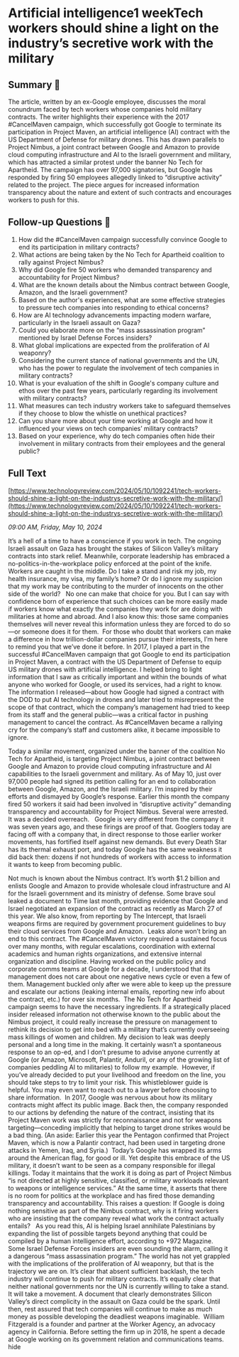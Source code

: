 # Artificial intelligence1 weekTech workers should shine a light on the industry’s secretive work with the military

## Summary 🤖

The article, written by an ex-Google employee, discusses the moral conundrum faced by tech workers whose companies hold military contracts. The writer highlights their experience with the 2017 #CancelMaven campaign, which successfully got Google to terminate its participation in Project Maven, an artificial intelligence (AI) contract with the US Department of Defense for military drones. This has drawn parallels to Project Nimbus, a joint contract between Google and Amazon to provide cloud computing infrastructure and AI to the Israeli government and military, which has attracted a similar protest under the banner No Tech for Apartheid. The campaign has over 97,000 signatories, but Google has responded by firing 50 employees allegedly linked to “disruptive activity” related to the project. The piece argues for increased information transparency about the nature and extent of such contracts and encourages workers to push for this.


## Follow-up Questions 🤖

1. How did the #CancelMaven campaign successfully convince Google to end its participation in military contracts?
2. What actions are being taken by the No Tech for Apartheid coalition to rally against Project Nimbus?
3. Why did Google fire 50 workers who demanded transparency and accountability for Project Nimbus?
4. What are the known details about the Nimbus contract between Google, Amazon, and the Israeli government? 
5. Based on the author's experiences, what are some effective strategies to pressure tech companies into responding to ethical concerns?
6. How are AI technology advancements impacting modern warfare, particularly in the Israeli assault on Gaza?
7. Could you elaborate more on the “mass assassination program” mentioned by Israel Defense Forces insiders?
8. What global implications are expected from the proliferation of AI weaponry? 
9. Considering the current stance of national governments and the UN, who has the power to regulate the involvement of tech companies in military contracts?
10. What is your evaluation of the shift in Google's company culture and ethos over the past few years, particularly regarding its involvement with military contracts? 
11. What measures can tech industry workers take to safeguard themselves if they choose to blow the whistle on unethical practices?
12. Can you share more about your time working at Google and how it influenced your views on tech companies’ military contracts?
13. Based on your experience, why do tech companies often hide their involvement in military contracts from their employees and the general public?

## Full Text

[https://www.technologyreview.com/2024/05/10/1092241/tech-workers-should-shine-a-light-on-the-industrys-secretive-work-with-the-military/](https://www.technologyreview.com/2024/05/10/1092241/tech-workers-should-shine-a-light-on-the-industrys-secretive-work-with-the-military/)

*09:00 AM, Friday, May 10, 2024*

 It’s a hell of a time to have a conscience if you work in tech. The ongoing Israeli assault on Gaza has brought the stakes of Silicon Valley’s military contracts into stark relief. Meanwhile, corporate leadership has embraced a no-politics-in-the-workplace policy enforced at the point of the knife. Workers are caught in the middle. Do I take a stand and risk my job, my health insurance, my visa, my family’s home? Or do I ignore my suspicion that my work may be contributing to the murder of innocents on the other side of the world?    No one can make that choice for you. But I can say with confidence born of experience that such choices can be more easily made if workers know what exactly the companies they work for are doing with militaries at home and abroad. And I also know this: those same companies themselves will never reveal this information unless they are forced to do so—or someone does it for them.  For those who doubt that workers can make a difference in how trillion-dollar companies pursue their interests, I’m here to remind you that we’ve done it before. In 2017, I played a part in the successful #CancelMaven campaign that got Google to end its participation in Project Maven, a contract with the US Department of Defense to equip US military drones with artificial intelligence. I helped bring to light information that I saw as critically important and within the bounds of what anyone who worked for Google, or used its services, had a right to know. The information I released—about how Google had signed a contract with the DOD to put AI technology in drones and later tried to misrepresent the scope of that contract, which the company’s management had tried to keep from its staff and the general public—was a critical factor in pushing management to cancel the contract. As #CancelMaven became a rallying cry for the company’s staff and customers alike, it became impossible to ignore.  

Today a similar movement, organized under the banner of the coalition No Tech for Apartheid, is targeting Project Nimbus, a joint contract between Google and Amazon to provide cloud computing infrastructure and AI capabilities to the Israeli government and military. As of May 10, just over 97,000 people had signed its petition calling for an end to collaboration between Google, Amazon, and the Israeli military. I’m inspired by their efforts and dismayed by Google’s response. Earlier this month the company fired 50 workers it said had been involved in “disruptive activity” demanding transparency and accountability for Project Nimbus. Several were arrested. It was a decided overreach.   Google is very different from the company it was seven years ago, and these firings are proof of that. Googlers today are facing off with a company that, in direct response to those earlier worker movements, has fortified itself against new demands. But every Death Star has its thermal exhaust port, and today Google has the same weakness it did back then: dozens if not hundreds of workers with access to information it wants to keep from becoming public.  

Not much is known about the Nimbus contract. It’s worth $1.2 billion and enlists Google and Amazon to provide wholesale cloud infrastructure and AI for the Israeli government and its ministry of defense. Some brave soul leaked a document to Time last month, providing evidence that Google and Israel negotiated an expansion of the contract as recently as March 27 of this year. We also know, from reporting by The Intercept, that Israeli weapons firms are required by government procurement guidelines to buy their cloud services from Google and Amazon.  Leaks alone won’t bring an end to this contract. The #CancelMaven victory required a sustained focus over many months, with regular escalations, coordination with external academics and human rights organizations, and extensive internal organization and discipline. Having worked on the public policy and corporate comms teams at Google for a decade, I understood that its management does not care about one negative news cycle or even a few of them. Management buckled only after we were able to keep up the pressure and escalate our actions (leaking internal emails, reporting new info about the contract, etc.) for over six months.  The No Tech for Apartheid campaign seems to have the necessary ingredients. If a strategically placed insider released information not otherwise known to the public about the Nimbus project, it could really increase the pressure on management to rethink its decision to get into bed with a military that’s currently overseeing mass killings of women and children. My decision to leak was deeply personal and a long time in the making. It certainly wasn’t a spontaneous response to an op-ed, and I don’t presume to advise anyone currently at Google (or Amazon, Microsoft, Palantir, Anduril, or any of the growing list of companies peddling AI to militaries) to follow my example.  However, if you’ve already decided to put your livelihood and freedom on the line, you should take steps to try to limit your risk. This whistleblower guide is helpful. You may even want to reach out to a lawyer before choosing to share information.  In 2017, Google was nervous about how its military contracts might affect its public image. Back then, the company responded to our actions by defending the nature of the contract, insisting that its Project Maven work was strictly for reconnaissance and not for weapons targeting—conceding implicitly that helping to target drone strikes would be a bad thing. (An aside: Earlier this year the Pentagon confirmed that Project Maven, which is now a Palantir contract, had been used in targeting drone attacks in Yemen, Iraq, and Syria.)  Today’s Google has wrapped its arms around the American flag, for good or ill. Yet despite this embrace of the US military, it doesn’t want to be seen as a company responsible for illegal killings. Today it maintains that the work it is doing as part of Project Nimbus “is not directed at highly sensitive, classified, or military workloads relevant to weapons or intelligence services.” At the same time, it asserts that there is no room for politics at the workplace and has fired those demanding transparency and accountability. This raises a question: If Google is doing nothing sensitive as part of the Nimbus contract, why is it firing workers who are insisting that the company reveal what work the contract actually entails?   As you read this, AI is helping Israel annihilate Palestinians by expanding the list of possible targets beyond anything that could be compiled by a human intelligence effort, according to +972 Magazine. Some Israel Defense Forces insiders are even sounding the alarm, calling it a dangerous “mass assassination program.” The world has not yet grappled with the implications of the proliferation of AI weaponry, but that is the trajectory we are on. It’s clear that absent sufficient backlash, the tech industry will continue to push for military contracts. It’s equally clear that neither national governments nor the UN is currently willing to take a stand.  It will take a movement. A document that clearly demonstrates Silicon Valley’s direct complicity in the assault on Gaza could be the spark. Until then, rest assured that tech companies will continue to make as much money as possible developing the deadliest weapons imaginable.  William Fitzgerald is a founder and partner at the Worker Agency, an advocacy agency in California. Before setting the firm up in 2018, he spent a decade at Google working on its government relation and communications teams. hide

